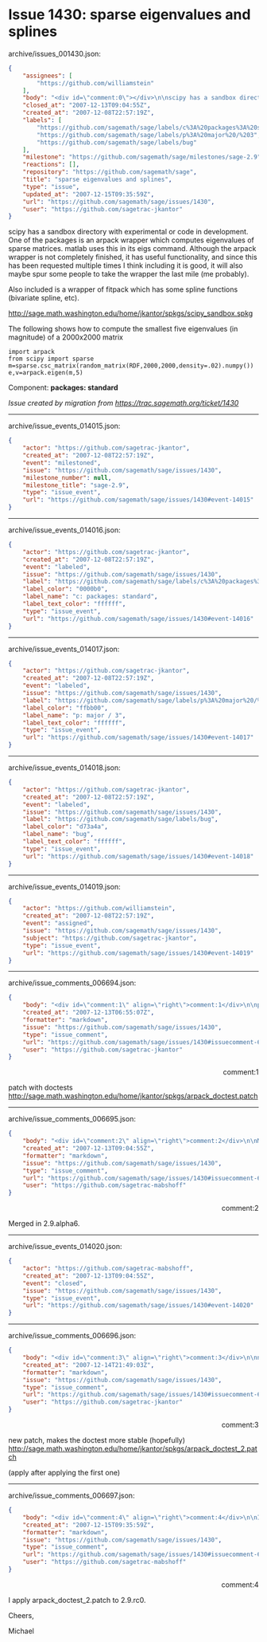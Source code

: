# Issue 1430: sparse eigenvalues and splines

archive/issues_001430.json:
```json
{
    "assignees": [
        "https://github.com/williamstein"
    ],
    "body": "<div id=\"comment:0\"></div>\n\nscipy has a sandbox directory with experimental or code in development.\nOne of the packages is an arpack wrapper which computes eigenvalues of sparse matrices.\nmatlab uses this in its eigs command. Although the arpack wrapper is not completely finished, it\nhas useful functionality, and since this has been requested multiple times I think including it is good, it will also maybe spur some people to take the wrapper the last mile (me probably).\n\nAlso included is a wrapper of fitpack which has some spline functions (bivariate spline, etc).\n\nhttp://sage.math.washington.edu/home/jkantor/spkgs/scipy_sandbox.spkg\n\n\nThe following shows how to compute the smallest five eigenvalues \n(in magnitude) of a 2000x2000 matrix\n\n```\nimport arpack\nfrom scipy import sparse\nm=sparse.csc_matrix(random_matrix(RDF,2000,2000,density=.02).numpy())\ne,v=arpack.eigen(m,5)\n```\n\nComponent: **packages: standard**\n\n_Issue created by migration from https://trac.sagemath.org/ticket/1430_\n\n",
    "closed_at": "2007-12-13T09:04:55Z",
    "created_at": "2007-12-08T22:57:19Z",
    "labels": [
        "https://github.com/sagemath/sage/labels/c%3A%20packages%3A%20standard",
        "https://github.com/sagemath/sage/labels/p%3A%20major%20/%203",
        "https://github.com/sagemath/sage/labels/bug"
    ],
    "milestone": "https://github.com/sagemath/sage/milestones/sage-2.9",
    "reactions": [],
    "repository": "https://github.com/sagemath/sage",
    "title": "sparse eigenvalues and splines",
    "type": "issue",
    "updated_at": "2007-12-15T09:35:59Z",
    "url": "https://github.com/sagemath/sage/issues/1430",
    "user": "https://github.com/sagetrac-jkantor"
}
```
<div id="comment:0"></div>

scipy has a sandbox directory with experimental or code in development.
One of the packages is an arpack wrapper which computes eigenvalues of sparse matrices.
matlab uses this in its eigs command. Although the arpack wrapper is not completely finished, it
has useful functionality, and since this has been requested multiple times I think including it is good, it will also maybe spur some people to take the wrapper the last mile (me probably).

Also included is a wrapper of fitpack which has some spline functions (bivariate spline, etc).

http://sage.math.washington.edu/home/jkantor/spkgs/scipy_sandbox.spkg


The following shows how to compute the smallest five eigenvalues 
(in magnitude) of a 2000x2000 matrix

```
import arpack
from scipy import sparse
m=sparse.csc_matrix(random_matrix(RDF,2000,2000,density=.02).numpy())
e,v=arpack.eigen(m,5)
```

Component: **packages: standard**

_Issue created by migration from https://trac.sagemath.org/ticket/1430_





---

archive/issue_events_014015.json:
```json
{
    "actor": "https://github.com/sagetrac-jkantor",
    "created_at": "2007-12-08T22:57:19Z",
    "event": "milestoned",
    "issue": "https://github.com/sagemath/sage/issues/1430",
    "milestone_number": null,
    "milestone_title": "sage-2.9",
    "type": "issue_event",
    "url": "https://github.com/sagemath/sage/issues/1430#event-14015"
}
```



---

archive/issue_events_014016.json:
```json
{
    "actor": "https://github.com/sagetrac-jkantor",
    "created_at": "2007-12-08T22:57:19Z",
    "event": "labeled",
    "issue": "https://github.com/sagemath/sage/issues/1430",
    "label": "https://github.com/sagemath/sage/labels/c%3A%20packages%3A%20standard",
    "label_color": "0000b0",
    "label_name": "c: packages: standard",
    "label_text_color": "ffffff",
    "type": "issue_event",
    "url": "https://github.com/sagemath/sage/issues/1430#event-14016"
}
```



---

archive/issue_events_014017.json:
```json
{
    "actor": "https://github.com/sagetrac-jkantor",
    "created_at": "2007-12-08T22:57:19Z",
    "event": "labeled",
    "issue": "https://github.com/sagemath/sage/issues/1430",
    "label": "https://github.com/sagemath/sage/labels/p%3A%20major%20/%203",
    "label_color": "ffbb00",
    "label_name": "p: major / 3",
    "label_text_color": "ffffff",
    "type": "issue_event",
    "url": "https://github.com/sagemath/sage/issues/1430#event-14017"
}
```



---

archive/issue_events_014018.json:
```json
{
    "actor": "https://github.com/sagetrac-jkantor",
    "created_at": "2007-12-08T22:57:19Z",
    "event": "labeled",
    "issue": "https://github.com/sagemath/sage/issues/1430",
    "label": "https://github.com/sagemath/sage/labels/bug",
    "label_color": "d73a4a",
    "label_name": "bug",
    "label_text_color": "ffffff",
    "type": "issue_event",
    "url": "https://github.com/sagemath/sage/issues/1430#event-14018"
}
```



---

archive/issue_events_014019.json:
```json
{
    "actor": "https://github.com/williamstein",
    "created_at": "2007-12-08T22:57:19Z",
    "event": "assigned",
    "issue": "https://github.com/sagemath/sage/issues/1430",
    "subject": "https://github.com/sagetrac-jkantor",
    "type": "issue_event",
    "url": "https://github.com/sagemath/sage/issues/1430#event-14019"
}
```



---

archive/issue_comments_006694.json:
```json
{
    "body": "<div id=\"comment:1\" align=\"right\">comment:1</div>\n\npatch with doctests \nhttp://sage.math.washington.edu/home/jkantor/spkgs/arpack_doctest.patch",
    "created_at": "2007-12-13T06:55:07Z",
    "formatter": "markdown",
    "issue": "https://github.com/sagemath/sage/issues/1430",
    "type": "issue_comment",
    "url": "https://github.com/sagemath/sage/issues/1430#issuecomment-6694",
    "user": "https://github.com/sagetrac-jkantor"
}
```

<div id="comment:1" align="right">comment:1</div>

patch with doctests 
http://sage.math.washington.edu/home/jkantor/spkgs/arpack_doctest.patch



---

archive/issue_comments_006695.json:
```json
{
    "body": "<div id=\"comment:2\" align=\"right\">comment:2</div>\n\nMerged in 2.9.alpha6.",
    "created_at": "2007-12-13T09:04:55Z",
    "formatter": "markdown",
    "issue": "https://github.com/sagemath/sage/issues/1430",
    "type": "issue_comment",
    "url": "https://github.com/sagemath/sage/issues/1430#issuecomment-6695",
    "user": "https://github.com/sagetrac-mabshoff"
}
```

<div id="comment:2" align="right">comment:2</div>

Merged in 2.9.alpha6.



---

archive/issue_events_014020.json:
```json
{
    "actor": "https://github.com/sagetrac-mabshoff",
    "created_at": "2007-12-13T09:04:55Z",
    "event": "closed",
    "issue": "https://github.com/sagemath/sage/issues/1430",
    "type": "issue_event",
    "url": "https://github.com/sagemath/sage/issues/1430#event-14020"
}
```



---

archive/issue_comments_006696.json:
```json
{
    "body": "<div id=\"comment:3\" align=\"right\">comment:3</div>\n\nnew patch, makes the doctest more stable (hopefully)\nhttp://sage.math.washington.edu/home/jkantor/spkgs/arpack_doctest_2.patch\n\n(apply after applying the first one)",
    "created_at": "2007-12-14T21:49:03Z",
    "formatter": "markdown",
    "issue": "https://github.com/sagemath/sage/issues/1430",
    "type": "issue_comment",
    "url": "https://github.com/sagemath/sage/issues/1430#issuecomment-6696",
    "user": "https://github.com/sagetrac-jkantor"
}
```

<div id="comment:3" align="right">comment:3</div>

new patch, makes the doctest more stable (hopefully)
http://sage.math.washington.edu/home/jkantor/spkgs/arpack_doctest_2.patch

(apply after applying the first one)



---

archive/issue_comments_006697.json:
```json
{
    "body": "<div id=\"comment:4\" align=\"right\">comment:4</div>\n\nI apply arpack_doctest_2.patch to 2.9.rc0.\n\nCheers,\n\nMichael",
    "created_at": "2007-12-15T09:35:59Z",
    "formatter": "markdown",
    "issue": "https://github.com/sagemath/sage/issues/1430",
    "type": "issue_comment",
    "url": "https://github.com/sagemath/sage/issues/1430#issuecomment-6697",
    "user": "https://github.com/sagetrac-mabshoff"
}
```

<div id="comment:4" align="right">comment:4</div>

I apply arpack_doctest_2.patch to 2.9.rc0.

Cheers,

Michael
